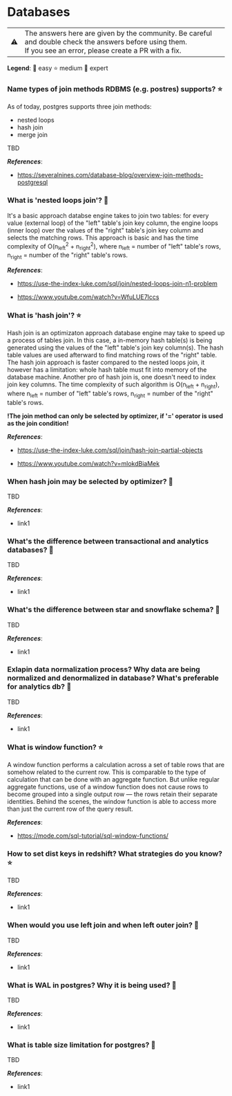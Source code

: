 # Databases

<table>
   <tr>
      <td>⚠️</td>
      <td>
         The answers here are given by the community. Be careful and double check the answers before using them. <br>
         If you see an error, please create a PR with a fix.
      </td>
   </tr>
</table>

**Legend**: 👶 easy ‍⭐️ medium 🚀 expert

<!-- content -->

### Name types of join methods RDBMS (e.g. postres) supports? ‍⭐️

As of today, postgres supports three join methods:

- nested loops
- hash join
- merge join

TBD

***References***:

- https://severalnines.com/database-blog/overview-join-methods-postgresql

### What is 'nested loops join'? 👶

It's a basic approach databse engine takes to join two tables: for every value (external loop) of the "left" table's join key column, the engine loops (inner loop) over the values of the "right" table's join key column and selects the matching rows. This approach is basic and has the time complexity of O(n<sub>left</sub><sup>2</sup> + n<sub>right</sub><sup>2</sup>), where n<sub>left</sub> = number of "left" table's rows, n<sub>right</sub> = number of the "right" table's rows.

***References***:

- https://use-the-index-luke.com/sql/join/nested-loops-join-n1-problem

- https://www.youtube.com/watch?v=WfuLUE7lccs

### What is 'hash join'? ⭐️

Hash join is an optimizaton approach database engine may take to speed up a process of tables join. In this case, a in-memory hash table(s) is being generated using the values of the "left" table's join key column(s). The hash table values are used afterward to find matching rows of the "right" table. The hash join approach is faster compared to the nested loops join, it however has a limitation: whole hash table must fit into memory of the database machine. Another pro of hash join is, one doesn't need to index join key columns. The time complexity of such algorithm is O(n<sub>left</sub> + n<sub>right</sub>), where n<sub>left</sub> = number of "left" table's rows, n<sub>right</sub> = number of the "right" table's rows.

**!The join method can only be selected by optimizer, if '=' operator is used as the join condition!**

***References***:

- https://use-the-index-luke.com/sql/join/hash-join-partial-objects

- https://www.youtube.com/watch?v=mlokdBiaMek

### When hash join may be selected by optimizer? 🚀

TBD

***References***:

- link1

### What's the difference between transactional and analytics databases? 👶

TBD

***References***:

- link1

### What's the difference between star and snowflake schema? 👶

TBD

***References***:

- link1

### Exlapin data normalization process? Why data are being normalized and denormalized in database? What's preferable for analytics db? 👶

TBD

***References***:

- link1

### What is window function? ⭐️

A window function performs a calculation across a set of table rows that are somehow related to the current row. This is comparable to the type of calculation that can be done with an aggregate function. But unlike regular aggregate functions, use of a window function does not cause rows to become grouped into a single output row — the rows retain their separate identities. Behind the scenes, the window function is able to access more than just the current row of the query result.

***References***:

- https://mode.com/sql-tutorial/sql-window-functions/

### How to set dist keys in redshift? What strategies do you know? ⭐️

TBD

***References***:

- link1

### When would you use left join and when left outer join? 👶

TBD

***References***:

- link1

### What is WAL in postgres? Why it is being used? 🚀

TBD

***References***:

- link1

### What is table size limitation for postgres? 🚀

TBD

***References***:

- link1
